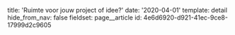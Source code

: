 title: 'Ruimte voor jouw project of idee?'
date: '2020-04-01'
template: detail
hide_from_nav: false
fieldset: page__article
id: 4e6d6920-d921-41ec-9ce8-17999d2c9605
